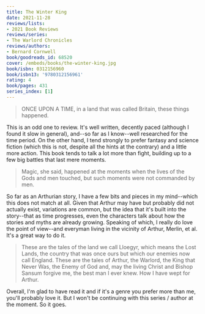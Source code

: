 ```yaml
---
title: The Winter King
date: 2021-11-28
reviews/lists:
- 2021 Book Reviews
reviews/series:
- The Warlord Chronicles
reviews/authors:
- Bernard Cornwell
book/goodreads_id: 68520
cover: /embeds/books/the-winter-king.jpg
book/isbn: 0312156960
book/isbn13: '9780312156961'
rating: 4
book/pages: 431
series_index: [1]
---
```

> ONCE UPON A TIME, in a land that was called Britain, these things happened.

This is an odd one to review. It's well written, decently paced (although I found it slow in general), and--so far as I know--well researched for the time period. On the other hand, I tend strongly to prefer fantasy and science fiction (which this is not, despite all the hints at the contrary) and a little more action. This book tends to talk a lot more than fight, building up to a few big battles that last mere moments. 

> Magic, she said, happened at the moments when the lives of the Gods and men touched, but such moments were not commanded by men.

So far as an Arthurian story, I have a few bits and pieces in my mind--which this does not match at all. Given that Arthur may have but probably did not actually exist, variations are common, but the idea that it's built into the story--that as time progresses, even the characters talk about how the stories and myths are already growing. Speaking of which, I really do love the point of view--and everyman living in the vicinity of Arthur, Merlin, et al. It's a great way to do it. 

> These are the tales of the land we call Lloegyr, which means the Lost Lands, the country that was once ours but which our enemies now call England. These are the tales of Arthur, the Warlord, the King that Never Was, the Enemy of God and, may the living Christ and Bishop Sansum forgive me, the best man I ever knew. How I have wept for Arthur.

Overall, I'm glad to have read it and if it's a genre you prefer more than me, you'll probably love it. But I won't be continuing with this series / author at the moment. So it goes.